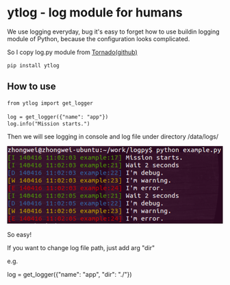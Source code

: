 ytlog - log module for humans 
============================

We use logging everyday, bug it's easy to forget how to use buildin 
logging module of Python, because the configuration looks complicated. 

So I copy log.py module from [Tornado(github)](https://github.com/facebook/tornado)


	pip install ytlog


How to use
----------
    
    from ytlog import get_logger

    log = get_logger({"name": "app"})
    log.info("Mission starts.")


Then we will see logging in console and log file under directory /data/logs/

![screenshot](./screenshot.png)

So easy! 


If you want to change log file path, just add arg "dir" 

e.g.

log = get_logger({"name": "app", "dir": "./"})
